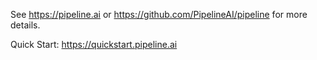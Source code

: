 See https://pipeline.ai or https://github.com/PipelineAI/pipeline for more details.

Quick Start:  https://quickstart.pipeline.ai
